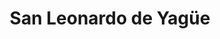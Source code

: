 ---
title: San Leonardo de Yagüe
url: /san-leonardo-de-yaguee/
latitude: 41.83
longitude: -3.067
---